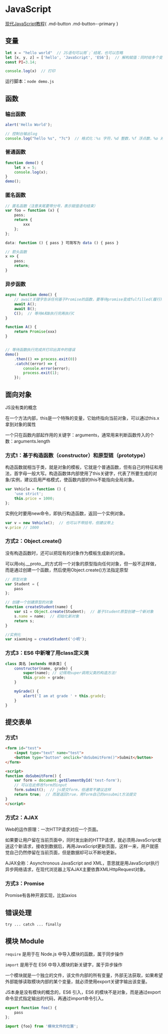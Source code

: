 # JavaScript

[现代JavaScript教程](https://zh.javascript.info/){ .md-button .md-button--primary }

## 变量

```js
let x = "hello world"  // JS语句可以用`;`结尾，也可以忽略
let [x, y, z] = ['hello', 'JavaScript', 'ES6'];  // 解构赋值：同时给多个变量赋值
const PI=3.14;

console.log(x)  // 打印
```

运行脚本：`node demo.js`

## 函数

### 输出函数

```js
alert('Hello World');

// 控制台输出log
console.log("hello %s", "7c")  // 格式化：%s 字符，%d 整数，%f 浮点数，%o 对象
```

### 普通函数

```js
function demo() {
    let x = 5;
    console.log(x);
}
demo();
```

### 匿名函数

```js
// 匿名函数（注意末尾要带分号，表示赋值语句结束）
var foo = function (x) {
    pass;
    return {
        xxx
    };
};

data: function () { pass } 可简写为 data () { pass }

// 箭头函数
x => {
    pass;
    return;
}
```

### 异步函数

```js
async function demo() {
    // await关键字告诉任何基于Promise的函数，要等待promise变成fulfilled(履行)或rejected(拒绝)
    await A();
    await B();
    C();  // 等待A和B执行完再执行C
}

function A() {
    return Promise(xxx)
}


// 等待函数执行完成并打印出其中的错误
demo()
    .then(() => process.exit(0))
    .catch((error) => {
        console.error(error);
        process.exit(1);
    });
```

## 面向对象

JS没有类的概念

在一个方法内部，this是一个特殊的变量，它始终指向当前对象，可以通过this.x拿到对象的属性

一个只在函数内部起作用的关键字：arguments，通常用来判断函数传入的个数：arguments.length

### 方式1：基于构造函数（constructor）和原型链（prototype）

构造函数就相当于类，就是对象的模板，它就是个普通函数，但有自己的特征和用法，首字母一般大写。构造函数体内部使用了this关键字，代表了所要生成的对象/实例，建议启用严格模式，使函数内部的this不能指向全局对象。

```javascript
var Vehicle = function () {
    'use strict';
    this.price = 1000;
};
```

实例化时要用new命令，即执行构造函数，返回一个实例对象。

```javascript
var v = new Vehicle();  // 也可以不带括号，但建议带上
v.price // 1000
```

### 方式2：Object.create()

没有构造函数时，还可以把现有的对象作为模板生成新的对象。

可以用obj.__proto__的方式将一个对象的原型指向任何对象，但一般不这样做，而是通过创建一个函数，然后使用Object.create()方法指定原型

```javascript
// 原型对象
var Student = {
    pass
};

// 创建一个创建原型的对象
function createStudent(name) {
    var s1 = Object.create(Student);  // 基于Student原型创建一个新对象
    s.name = name;  // 初始化新对象
    return s;
}

//实例化
var xiaoming = createStudent('小明');
```

### 方式3：ES6 中新增了用class定义类

```javascript
class 类名 [extends 继承类] {
    constructor(name, grade) {
        super(name); // 记得用super调用父类的构造方法!
        this.grade = grade;
    }

    myGrade() {
        alert('I am at grade ' + this.grade);
    }
}
```

## 提交表单

### 方式1

```html
<form id="test">
    <input type="text" name="test">
    <button type="button" onclick="doSubmitForm()">Submit</button>
</form>

<script>
function doSubmitForm() {
    var form = document.getElementById('test-form');
    // 可以在此修改form的input
    form.submit();  // js提交form，但通常不建议这样
    return true;  // 而是返回true，用form自己的onsubmit方法提交
}
</script>
```

### 方式2：AJAX

Web的运作原理：一次HTTP请求对应一个页面。

如果要让用户留在当前页面中，同时发出新的HTTP请求，就必须用JavaScript发送这个新请求，接收到数据后，再用JavaScript更新页面，这样一来，用户就感觉自己仍然停留在当前页面，但是数据却可以不断地更新。

AJAX全称：Asynchronous JavaScript and XML，意思就是用JavaScript执行异步网络请求，在现代浏览器上写AJAX主要依靠XMLHttpRequest对象。

### 方式3：Promise

Promise有各种开源实现，比如axios

## 错误处理

```text
try ... catch ... finally
```

## 模块 Module

`require` 是用于在 Node.js 中导入模块的函数，属于同步操作

`import` 是用于在 ES6 中导入模块的新关键字，属于异步操作

一个模块就是一个独立的文件，该文件内部的所有变量，外部无法获取，如果希望外部能够读取模块内部的某个变量，就必须使用export关键字输出该变量。

JS本身是没有模块的概念的，ES6 引入，ES6 的模块不是对象，而是通过export命令显式指定输出的代码，再通过import命令引入。

```javascript
export function foo() {
    pass
};

import {foo} from '模块文件的位置';
```
